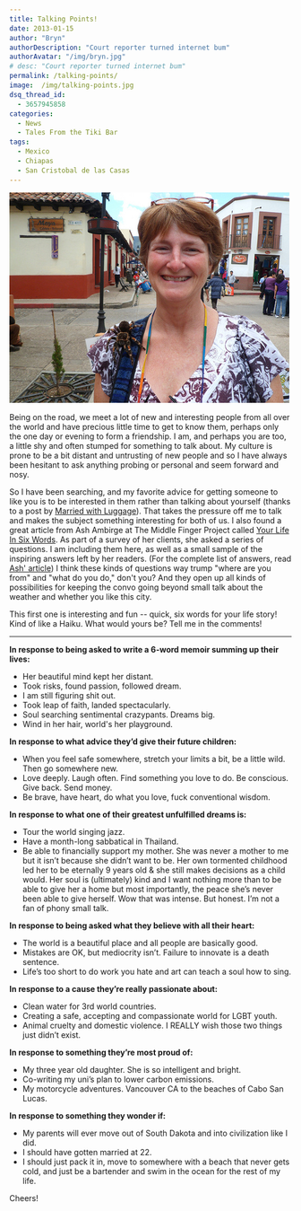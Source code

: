 ```yaml
---
title: Talking Points!
date: 2013-01-15
author: "Bryn"
authorDescription: "Court reporter turned internet bum"
authorAvatar: "/img/bryn.jpg"
# desc: "Court reporter turned internet bum"
permalink: /talking-points/
image:  /img/talking-points.jpg
dsq_thread_id:
  - 3657945858
categories:
  - News
  - Tales From the Tiki Bar
tags:
  - Mexico
  - Chiapas
  - San Cristobal de las Casas
---
```

![spider](/img/2012/10/spider.jpg)

Being on the road, we meet a lot of new and interesting people from all over the world and have precious little time to get to know them, perhaps only the one day or evening to form a friendship. I am, and perhaps you are too, a little shy and often stumped for something to talk about. My culture is prone to be a bit distant and untrusting of new people and so I have always been hesitant to ask anything probing or personal and seem forward and nosy.

So I have been searching, and my favorite advice for getting someone to like you is to be interested in them rather than talking about yourself (thanks to a post by <a title="Married With Luggage" href="https://www.marriedwithluggage.com/2012/12/12/be-interested-really-interested/" target="_blank">Married with Luggage</a>). That takes the pressure off me to talk and makes the subject something interesting for both of us. I also found a great article from Ash Ambirge at The Middle Finger Project called <a title="Your Life in Six Words" href="https://www.themiddlefingerproject.org/your-life-in-6-words/" target="_blank">Your Life In Six Words</a>. As part of a survey of her clients, she asked a series of questions. I am including them here, as well as a small sample of the inspiring answers left by her readers. (For the complete list of answers, read <a title="Your Life in Six Words" href="https://www.themiddlefingerproject.org/your-life-in-6-words/" target="_blank">Ash' article</a>) I think these kinds of questions way trump "where are you from" and "what do you do," don't you? And they open up all kinds of possibilities for keeping the convo going beyond small talk about the weather and whether you like this city.

This first one is interesting and fun -- quick, six words for your life story! Kind of like a Haiku. What would yours be? Tell me in the comments!

* * *

**In response to being asked to write a 6-word memoir summing up their lives:**

  * Her beautiful mind kept her distant.
  * Took risks, found passion, followed dream.
  * I am still figuring shit out.
  * Took leap of faith, landed spectacularly.
  * Soul searching sentimental crazypants. Dreams big.
  * Wind in her hair, world's her playground.

**In response to what advice they’d give their future children:**

  * When you feel safe somewhere, stretch your limits a bit, be a little wild. Then go somewhere new.
  * Love deeply. Laugh often. Find something you love to do. Be conscious. Give back. Send money.
  * Be brave, have heart, do what you love, fuck conventional wisdom.

**In response to what one of their greatest unfulfilled dreams is:**

  * Tour the world singing jazz.
  * Have a month-long sabbatical in Thailand.
  * Be able to financially support my mother. She was never a mother to me but it isn’t because she didn’t want to be. Her own tormented childhood led her to be eternally 9 years old & she still makes decisions as a child would. Her soul is (ultimately) kind and I want nothing more than to be able to give her a home but most importantly, the peace she’s never been able to give herself. Wow that was intense. But honest. I’m not a fan of phony small talk.

**In response to being asked what they believe with all their heart:**

  * The world is a beautiful place and all people are basically good.
  * Mistakes are OK, but mediocrity isn’t. Failure to innovate is a death sentence.
  * Life’s too short to do work you hate and art can teach a soul how to sing.

**In response to a cause they’re really passionate about:**

  * Clean water for 3rd world countries.
  * Creating a safe, accepting and compassionate world for LGBT youth.
  * Animal cruelty and domestic violence. I REALLY wish those two things just didn’t exist.

**In response to something they’re most proud of:**

  * My three year old daughter. She is so intelligent and bright.
  * Co-writing my uni’s plan to lower carbon emissions.
  * My motorcycle adventures. Vancouver CA to the beaches of Cabo San Lucas.

**In response to something they wonder if:**

  * My parents will ever move out of South Dakota and into civilization like I did.
  * I should have gotten married at 22.
  * I should just pack it in, move to somewhere with a beach that never gets cold, and just be a bartender and swim in the ocean for the rest of my life.

Cheers!